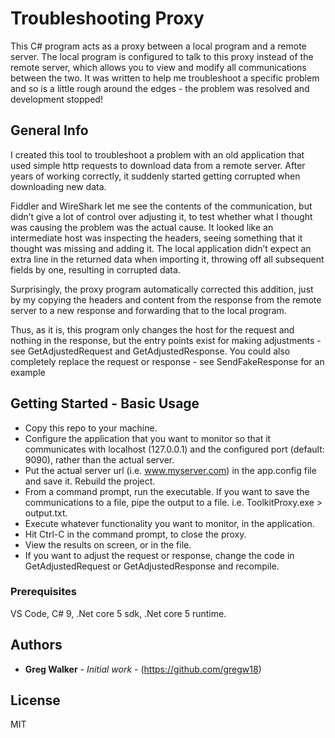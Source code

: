 # Troubleshooting Proxy
This C# program acts as a proxy between a local program and a remote server. The local program is configured to talk to this proxy instead of the remote server, which allows you to view and modify all communications between the two. It was written to help me troubleshoot a specific problem and so is a little rough around the edges - the problem was resolved and development stopped!

## General Info
I created this tool to troubleshoot a problem with an old application that used simple http requests to download data from a remote server. After years of working correctly, it suddenly started getting corrupted when downloading new data. 

Fiddler and WireShark let me see the contents of the communication, but didn’t give a lot of control over adjusting it, to test whether what I thought was causing the problem was the actual cause. It looked like an intermediate host was inspecting the headers, seeing something that it thought was missing and adding it. The local application didn’t expect an extra line in the returned data when importing it, throwing off all subsequent fields by one, resulting in corrupted data.

Surprisingly, the proxy program automatically corrected this addition, just by my copying the headers and content from the response from the remote server to a new response and forwarding that to the local program.

Thus, as it is, this program only changes the host for the request and nothing in the response, but the entry points exist for making adjustments - see GetAdjustedRequest and GetAdjustedResponse. You could also completely replace the request or response - see SendFakeResponse for an example

## Getting Started - Basic Usage
- Copy this repo to your machine.
- Configure the application that you want to monitor so that it communicates with localhost (127.0.0.1) and the configured port (default: 9090), rather than the actual server.
- Put the actual server url (i.e. www.myserver.com) in the app.config file and save it. Rebuild the project.
- From a command prompt, run the executable. If you want to save the communications to a file, pipe the output to a file. i.e. ToolkitProxy.exe > output.txt.
- Execute whatever functionality you want to monitor, in the application.
- Hit Ctrl-C in the command prompt, to close the proxy.
- View the results on screen, or in the file.
- If you want to adjust the request or response, change the code in GetAdjustedRequest or GetAdjustedResponse and recompile.

### Prerequisites
VS Code, C# 9, .Net core 5 sdk, .Net core 5 runtime.

## Authors

* **Greg Walker** - *Initial work* - (https://github.com/gregw18)


## License

MIT
